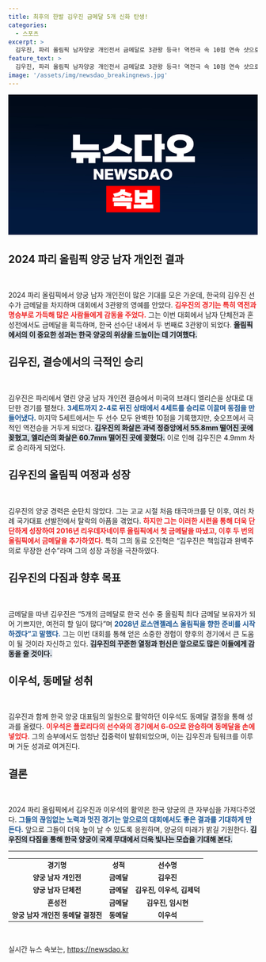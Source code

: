 ```yaml
---
title: 최후의 한발 김우진 금메달 5개 신화 탄생!
categories:
  - 스포츠
excerpt: >
  김우진, 파리 올림픽 남자양궁 개인전서 금메달로 3관왕 등극! 역전극 속 10점 연속 샷으로 극적인 승리, 이제는 LA 올림픽을 향한 새로운 도전을 다짐하다.
feature_text: >
  김우진, 파리 올림픽 남자양궁 개인전서 금메달로 3관왕 등극! 역전극 속 10점 연속 샷으로 극적인 승리, 이제는 LA 올림픽을 향한 새로운 도전을 다짐하다.
image: '/assets/img/newsdao_breakingnews.jpg'
---
```


<p><img src="/assets/img/newsdao_breakingnews.jpg" alt="implanttips 속보" /></p>

<h2 data-ke-size="size26">2024 파리 올림픽 양궁 남자 개인전 결과</h2>

<p data-ke-size="size16">&nbsp;</p>

<p>2024 파리 올림픽에서 양궁 남자 개인전이 많은 기대를 모은 가운데, 한국의 김우진 선수가 금메달을 차지하며 대회에서 3관왕의 영예를 안았다. <b><span style="color: #ee2323;">김우진의 경기는 특히 역전과 명승부로 가득해 많은 사람들에게 감동을 주었다.</span></b>  그는 이번 대회에서 남자 단체전과 혼성전에서도 금메달을 획득하며, 한국 선수단 내에서 두 번째로 3관왕이 되었다. <b><span style="background-color: #21538527;">올림픽에서의 이 중요한 성과는 한국 양궁의 위상을 드높이는 데 기여했다.</span></b> </p>

<h2 data-ke-size="size26">김우진, 결승에서의 극적인 승리</h2>

<p data-ke-size="size16">&nbsp;</p>

<p>김우진은 파리에서 열린 양궁 남자 개인전 결승에서 미국의 브래디 엘리슨을 상대로 대단한 경기를 펼쳤다. <b><span style="color: #1a5490;">3세트까지 2-4로 뒤진 상태에서 4세트를 승리로 이끌며 동점을 만들어냈다.</span></b> 마지막 5세트에서는 두 선수 모두 완벽한 10점을 기록했지만, 슛오프에서 극적인 역전승을 거두게 되었다. <b><span style="background-color: #21538527;">김우진의 화살은 과녁 정중앙에서 55.8mm 떨어진 곳에 꽂혔고, 엘리슨의 화살은 60.7mm 떨어진 곳에 꽂혔다.</span></b> 이로 인해 김우진은 4.9mm 차로 승리하게 되었다.</p>

<h2 data-ke-size="size26">김우진의 올림픽 여정과 성장</h2>

<p data-ke-size="size16">&nbsp;</p>

<p>김우진의 양궁 경력은 순탄치 않았다. 그는 고교 시절 처음 태극마크를 단 이후, 여러 차례 국가대표 선발전에서 탈락의 아픔을 겪었다. <b><span style="color: #ee2323;">하지만 그는 이러한 시련을 통해 더욱 단단하게 성장하여 2016년 리우데자네이루 올림픽에서 첫 금메달을 따냈고, 이후 두 번의 올림픽에서 금메달을 추가하였다.</span></b> 특히 그의 동료 오진혁은 “김우진은 책임감과 완벽주의로 무장한 선수”라며 그의 성장 과정을 극찬하였다.</p>

<h2 data-ke-size="size26">김우진의 다짐과 향후 목표</h2>

<p data-ke-size="size16">&nbsp;</p>

<p>금메달을 따낸 김우진은 “5개의 금메달로 한국 선수 중 올림픽 최다 금메달 보유자가 되어 기쁘지만, 여전히 할 일이 많다”며 <b><span style="color: #1a5490;">2028년 로스앤젤레스 올림픽을 향한 준비를 시작하겠다”고 말했다.</span></b> 그는 이번 대회를 통해 얻은 소중한 경험이 향후의 경기에서 큰 도움이 될 것이라 자신하고 있다. <b><span style="background-color: #21538527;">김우진의 꾸준한 열정과 헌신은 앞으로도 많은 이들에게 감동을 줄 것이다.</span></b></p>

<h2 data-ke-size="size26">이우석, 동메달 성취</h2>

<p data-ke-size="size16">&nbsp;</p>

<p>김우진과 함께 한국 양궁 대표팀의 일원으로 활약하던 이우석도 동메달 결정을 통해 성과를 올렸다. <b><span style="color: #ee2323;">이우석은 플로리다의 선수와의 경기에서 6-0으로 완승하며 동메달을 손에 넣었다.</span></b> 그의 승부에서도 엄청난 집중력이 발휘되었으며, 이는 김우진과 팀워크를 이루며 거둔 성과로 여겨진다. </p>

<h2 data-ke-size="size26">결론</h2>

<p data-ke-size="size16">&nbsp;</p>

<p>2024 파리 올림픽에서 김우진과 이우석의 활약은 한국 양궁의 큰 자부심을 가져다주었다. <b><span style="color: #1a5490;">그들의 끊임없는 노력과 멋진 경기는 앞으로의 대회에서도 좋은 결과를 기대하게 만든다.</span></b> 앞으로 그들이 더욱 높이 날 수 있도록 응원하며, 양궁의 미래가 밝길 기원한다. <b><span style="background-color: #21538527;">김우진의 다짐을 통해 한국 양궁이 국제 무대에서 더욱 빛나는 모습을 기대해 본다.</span></b> </p>

<hr>

<table style="width:100%">
  <tr>
    <td style="text-align: center; height: 17px;"><b>경기명</b></td>
    <td style="text-align: center; height: 17px;"><b>성적</b></td>
    <td style="text-align: center; height: 17px;"><b>선수명</b></td>
  </tr>
  <tr>
    <td style="text-align: center; height: 17px;"><b>양궁 남자 개인전</b></td>
    <td style="text-align: center; height: 17px;"><b>금메달</b></td>
    <td style="text-align: center; height: 17px;"><b>김우진</b></td>
  </tr>
  <tr>
    <td style="text-align: center; height: 17px;"><b>양궁 남자 단체전</b></td>
    <td style="text-align: center; height: 17px;"><b>금메달</b></td>
    <td style="text-align: center; height: 17px;"><b>김우진, 이우석, 김제덕</b></td>
  </tr>
  <tr>
    <td style="text-align: center; height: 17px;"><b>혼성전</b></td>
    <td style="text-align: center; height: 17px;"><b>금메달</b></td>
    <td style="text-align: center; height: 17px;"><b>김우진, 임시현</b></td>
  </tr>
  <tr>
    <td style="text-align: center; height: 17px;"><b>양궁 남자 개인전 동메달 결정전</b></td>
    <td style="text-align: center; height: 17px;"><b>동메달</b></td>
    <td style="text-align: center; height: 17px;"><b>이우석</b></td>
  </tr>
</table>

<p data-ke-size="size16">&nbsp;</p>
실시간 뉴스 속보는, <a href="https://newsdao.kr" rel="dofollow">https://newsdao.kr</a>


